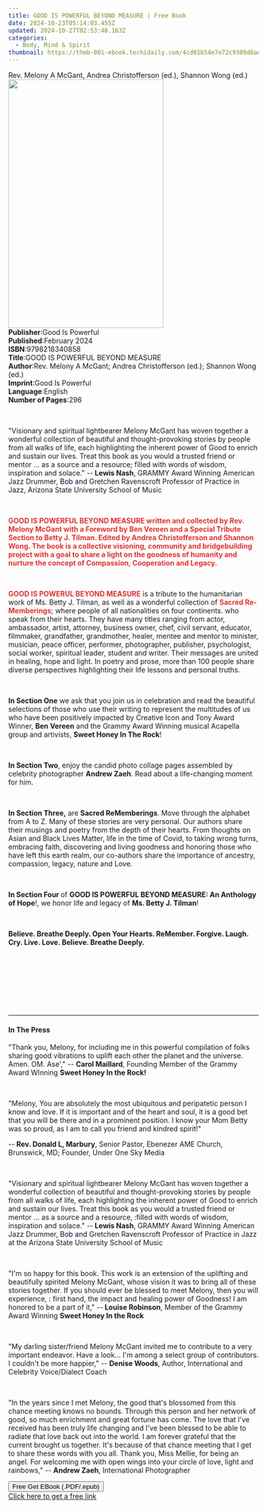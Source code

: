 ```yaml
---
title: GOOD IS POWERFUL BEYOND MEASURE | Free Book
date: 2024-10-23T05:14:03.455Z
updated: 2024-10-27T02:53:48.163Z
categories:
  - Body, Mind & Spirit
thumbnail: https://thmb-001-ebook.techidaily.com/4cd01b54e7e72c9309d8ae5171e212ea8b9a9e4462915fa512290a73dae19a5a.jpg
---
```

<main id="book-container">
  <div class="flex flex-col">
    <div class="book-brief flex-1 py-6 px-4 sm:p-6 md:py-10 md:px-8">
      <!-- brief-->
      <div class="book-brief-main">
        Rev. Melony A McGant, Andrea Christofferson (ed.), Shannon Wong (ed.)
      </div>
    </div>
    <div
      class="book-meta-info flex-1 grid gap-4 col-start-1 col-end-3 row-start-1 sm:mb-6 sm:grid-cols-4 lg:gap-6 lg:col-start-2 lg:row-end-6 lg:row-span-6 lg:mb-0"
    >
      <div
        class="book-meta-info-left place-content-center mt-4 p-4 text-sm leading-6 col-start-2 col-span-2 dark:text-slate-400"
      >
        <img
          class="w-full h-500 object-cover rounded-lg sm:h-255 sm:col-span-2 lg:col-span-full"
          src="https://img-001-ebook.techidaily.com/01abd1cf2b3ac5ad15f1705963d4440432c70593092d3de8e6a2869db103b204.jpg"
          alt=""
          width="312"
          height="500"
        />
      </div>
      <div
        class="book-meta-info-right mt-2 col-start-1 row-start-2 col-span-3 self-center"
      >
        <!-- meta data  -->
        <div class="flex flex-col px-4 md:px-8">
          <div class="flex-1">
            <strong>Publisher</strong>:<span class="px-2"
              >Good Is Powerful</span
            >
          </div>
          <div class="flex-1">
            <strong>Published</strong>:<span class="px-2">February 2024</span>
          </div>
          <div class="flex-1">
            <strong>ISBN</strong>:<span class="px-2">9798218340858</span>
          </div>
          <div class="flex-1">
            <strong>Title</strong>:<span class="px-2"
              >GOOD IS POWERFUL BEYOND MEASURE</span
            >
          </div>
          <div class="flex-1">
            <strong>Author</strong>:<span class="px-2"
              >Rev. Melony A McGant; Andrea Christofferson (ed.); Shannon Wong
              (ed.)</span
            >
          </div>
          <div class="flex-1">
            <strong>Imprint</strong>:<span class="px-2">Good Is Powerful</span>
          </div>
          <div class="flex-1">
            <strong>Language</strong>:<span class="px-2">English</span>
          </div>
          <div class="flex-1">
            <strong>Number of Pages</strong>:<span class="px-2">296</span>
          </div>
        </div>
      </div>
    </div>
    <div class="book-description flex-1 py-6 px-4 sm:p-6 md:py-10 md:px-8">
      <div class="book-description-main">
        <div accordion-content="" id="description">
          <p><br /></p>
          <p>
            "Visionary and spiritual lightbearer Melony McGant has woven
            together a wonderful collection of beautiful and thought-provoking
            stories by people from all walks of life, each highlighting the
            inherent power of Good to enrich and sustain our lives.<span
              style="color: rgba(0, 0, 0, 0)"
              >&nbsp;</span
            >Treat this book as you would a trusted friend or mentor ... as a
            source and a resource; filled with words of wisdom, inspiration and
            solace." --<strong>&nbsp;Lewis Nash</strong>, GRAMMY Award
            Winning<span style="color: rgba(0, 0, 0, 0)">r</span>American Jazz
            Drummer,<span style="color: rgba(0, 0, 0, 0)">&nbsp;</span
            ><span style="color: rgb(4, 12, 40)">Bob and&nbsp;</span>Gretchen
            Ravenscroft Professor of Practice in Jazz, Arizona State University
            School of Music
          </p>
          <p><br /></p>
          <p>
            <strong style="color: rgb(221, 51, 51)"
              >GOOD IS POWERFUL BEYOND MEASURE written and collected by Rev.
              Melony McGant with a Foreword by Ben Vereen and a Special Tribute
              Section to Betty J. Tilman. Edited by Andrea Christofferson and
              Shannon Wong. The book is a collective visioning,&nbsp;community
              and bridgebuilding project with a goal to share a light on the
              goodness of humanity and nurture the concept of Compassion,
              Cooperation and Legacy.</strong
            >
          </p>
          <p><br /></p>
          <p>
            <strong style="color: rgb(221, 51, 51)"><span></span></strong>
          </p>
          <p>
            <strong style="color: rgb(221, 51, 51)"
              >GOOD IS POWERUL BEYOND MEASURE</strong
            >&nbsp;is a tribute to the humanitarian work of Ms. Betty J. Tilman,
            as well as a wonderful collection of&nbsp;<strong
              style="color: rgb(221, 51, 51)"
              >Sacred Re-Memberings</strong
            >; where people of all nationalities on four continents. who speak
            from their hearts. They have many titles ranging from actor,
            ambassador, artist, attorney, business owner, chef, civil servant,
            educator, filmmaker, grandfather, grandmother, healer, mentee and
            mentor to minister, musician, peace officer, performer,
            photographer, publisher, psychologist, social worker, spiritual
            leader, student and writer. Their messages are united in healing,
            hope and light.&nbsp;In poetry and prose, more than 100 people share
            diverse perspectives highlighting their life lessons and personal
            truths.
          </p>
          <p><br /></p>
          <p>
            <strong>In Section One</strong> we ask that you join us in
            celebration and read the beautiful selections of those who use their
            writing to represent the multitudes of us who have been positively
            impacted by Creative Icon and Tony Award Winner,
            <strong>Ben Vereen</strong> and the Grammy Award Winning musical
            Acapella group and artivists,
            <strong>Sweet Honey In The Rock</strong>!
          </p>
          <p><br /></p>
          <p>
            <strong>In Section Two</strong>, enjoy the candid photo collage
            pages assembled by celebrity photographer
            <strong>Andrew Zaeh</strong>. Read about a life-changing moment for
            him.
          </p>
          <p><br /></p>
          <p>
            <strong>In Section Three,</strong> are
            <strong>Sacred ReMemberings</strong>. Move through the alphabet from
            A to Z. Many of these stories are very personal. Our authors share
            their musings and poetry from the depth of their hearts. From
            thoughts on Asian and Black Lives Matter, life in the time of Covid,
            to taking wrong turns, embracing faith, discovering and living
            goodness and honoring those who have left this earth realm, our
            co-authors share the importance of ancestry, compassion, legacy,
            nature and Love.
          </p>
          <p><br /></p>
          <p>
            <strong>In Section Four </strong>of
            <strong
              >GOOD IS POWERFUL BEYOND MEASURE: An Anthology of Hope</strong
            >!, we honor life and legacy of
            <strong>Ms. Betty J. Tilman</strong>!
          </p>
          <p><br /></p>
          <p>
            <strong
              >Believe. Breathe Deeply. Open Your Hearts. ReMember. Forgive.
              Laugh. Cry. Live. Love. Believe. Breathe Deeply.
            </strong>
          </p>
          <p><br /></p>
          <p><br /></p>
          <p><br /></p>
          <p><br /></p>
        </div>
        <div class="accordion-fader"></div>
      </div>
    </div>
    <div class="book-excerpts flex-1 py-6 px-4 sm:p-6 md:py-10 md:px-8">
      <!-- excerpts-->
      <div class="book-excerpts-main">
        <hr />
        <h4 class="placeholder placeholder-heading">
          <span>In The Press</span>
        </h4>
        <p></p>
        <p>
          "Thank you, Melony, for including me in this powerful compilation of
          folks sharing good vibrations to uplift each other the planet and the
          universe. Amen. OM. Ase',"<span style="color: rgba(0, 0, 0, 0)"
            >&nbsp;</span
          >--<span style="color: rgba(0, 0, 0, 0)">&nbsp;</span
          ><strong>Carol Maillard</strong>, Founding<span
            style="color: rgba(0, 0, 0, 0)"
            >&nbsp;</span
          >Member of the Grammy Award WInning&nbsp;<strong
            >Sweet Honey In the Rock!</strong
          >
        </p>
        <p><br /></p>
        <p>
          "Melony, You are absolutely the most ubiquitous and peripatetic person
          I know and love.<span style="color: rgba(0, 0, 0, 0)">&nbsp;</span>If
          it is important and of the heart and soul, it is a good bet that you
          will be there and in a prominent position. I know your Mom Betty was
          so proud, as I am to call you friend and kindred spirit!"
        </p>
        <p>
          --<strong>&nbsp;Rev. Donald L, Marbury</strong>, Senior Pastor,
          Ebenezer AME Church, Brunswick, MD; Founder, Under One Sky Media
        </p>
        <p><br /></p>
        <p>
          "Visionary and spiritual lightbearer Melony McGant has woven together
          a wonderful collection of beautiful and thought-provoking stories by
          people from all walks of life, each highlighting the inherent power of
          Good to enrich and sustain our lives.<span
            style="color: rgba(0, 0, 0, 0)"
            >&nbsp;</span
          >Treat this book as you would a trusted friend or mentor ... as a
          source and a resource, :filled with words of wisdom, inspiration and
          solace." --<strong>&nbsp;Lewis Nash</strong>, GRAMMY Award
          Winning<span style="color: rgba(0, 0, 0, 0)">r</span>American Jazz
          Drummer,<span style="color: rgba(0, 0, 0, 0)">&nbsp;</span
          ><span style="color: rgba(4, 12, 40, 1)">Bob and&nbsp;</span>Gretchen
          Ravenscroft Professor of Practice in Jazz at the Arizona State
          University School of Music
        </p>
        <p><br /></p>
        <p>
          "I'm so happy for this book. This work is an extension<span
            style="color: rgba(0, 0, 0, 0)"
            >&nbsp;</span
          >of the uplifting and beautifully spirited Melony McGant, whose vision
          it was to bring all of these stories<span
            style="color: rgba(0, 0, 0, 0)"
            >&nbsp;</span
          >together.<span style="color: rgba(0, 0, 0, 0)">&nbsp;</span>If you
          should ever be blessed to meet Melony,<span
            style="color: rgba(0, 0, 0, 0)"
            >&nbsp;</span
          >then you will experience, : first hand, the impact and healing power
          of Goodness! I am honored to be a part of it,"<span
            style="color: rgba(0, 0, 0, 0)"
            >&nbsp;</span
          >--<strong>&nbsp;Louise Robinson</strong>, Member of the Grammy Award
          Winning&nbsp;<strong>Sweet Honey In the Rock</strong>
        </p>
        <p><br /></p>
        <p>
          "My darling sister/friend Melony McGant invited me to contribute to a
          very important endeavor. Have a look... I'm among a select group of
          contributors. I couldn't be more happier,"<span
            style="color: rgba(0, 0, 0, 0)"
            >&nbsp;</span
          >--&nbsp;<strong>Denise Woods</strong>, Author, International and
          Celebrity Voice/Dialect Coach
        </p>
        <p><br /></p>
        <p>
          "In the years since I met Melony, the good that's blossomed from this
          chance meeting knows no bounds.<span style="color: rgba(0, 0, 0, 0)"
            >&nbsp;</span
          >Through this person and her network of good, so much enrichment and
          great fortune has come.<span style="color: rgba(0, 0, 0, 0)"
            >&nbsp;</span
          >The love that I've received has been truly life changing and I've
          been blessed to be able to radiate that love back out into the world.
          I am forever grateful that the current brought us together. It's
          because of that chance meeting that I get to share these words with
          you all. Thank you, Miss Mellie, for being an angel. For welcoming me
          with open wings into your circle of love, light and rainbows,"<span
            style="color: rgba(0, 0, 0, 0)"
            >&nbsp;</span
          >--&nbsp;<strong>Andrew Zaeh</strong>,<span
            style="color: rgba(0, 0, 0, 0)"
            >&nbsp;</span
          >International Photographer
        </p>
        <p></p>
      </div>
    </div>
    <div
      class="book-about-author flex-1 py-6 px-4 sm:p-6 md:py-10 md:px-8"
    ></div>
    <div class="book-free-get flex-1 py-6 px-4 sm:p-6 md:py-10 md:px-8">
      <button
        id="btn-free-get"
        class="bg-blue-500 hover:bg-blue-700 text-white font-bold py-2 px-4 rounded"
      >
        Free Get EBook (.PDF/.epub)
      </button>
      <div id="countdown-display" class="px-2 text-lg mt-2"></div>
      <a
        id="free-link"
        class="hidden bg-blue-500 hover:bg-blue-700 text-white font-bold py-2 px-4 rounded"
        href="https://www.ebooks.com/en-us/book/211232699/good-is-powerful-beyond-measure/rev-melony-a-mcgant/"
        target="_blank"
        >Click here to get a free link</a
      >
    </div>
    <script>
      let countdownTime = 0;
      let countdownInterval = null;
      document
        .getElementById('btn-free-get')
        .addEventListener('click', startCountdown);
      function startCountdown() {
        countdownTime = new Date().getTime() + 60000 * 3;
        countdownInterval = setInterval(updateCountdown, 1000);
        document.getElementById('btn-free-get').disabled = true;
        document
          .getElementById('btn-free-get')
          .classList.add('bg-gray-500', 'cursor-not-allowed');
      }
      function updateCountdown() {
        let currentTime = new Date().getTime();
        let timeLeft = countdownTime - currentTime;
        let secondsLeft = Math.floor(timeLeft / 1000);
        document.getElementById('countdown-display').innerHTML =
          `Remaining time: ${secondsLeft} seconds.`;
        if (secondsLeft <= 0) {
          clearInterval(countdownInterval);
          document.getElementById('btn-free-get').classList.add('hidden');
          document.getElementById('free-link').classList.remove('hidden');
          document.getElementById('countdown-display').innerHTML = '';
        }
      }
    </script>
  </div>
</main>

<ins class="adsbygoogle"
      style="display:block"
      data-ad-client="ca-pub-7571918770474297"
      data-ad-slot="8358498916"
      data-ad-format="auto"
      data-full-width-responsive="true"></ins>
    